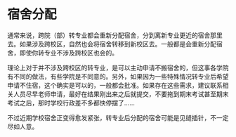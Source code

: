 # 宿舍分配

通常来说，跨院（部）转专业都会重新分配宿舍，分到离新专业更近的宿舍那里去。如果涉及跨校区，自然也会将宿舍转移到新校区去。一般都是会重新分配宿舍，即使你转专业不涉及跨校区也会的。

理论上对于并不涉及跨校区的转专业，是可以主动申请不搬宿舍的，但这事各学院有不同的做法，有些学院是不同意的。另外，如果因为一些特殊情况转专业后希望申请不住宿，这个确实是可以的，一般都会批准。如果存在这些需求，建议联系相关人员尽早老师申请，最好在结果刚出来之后就提交，不要拖到期末考试甚至期末考试之后，那时学校行政差不多都快停摆了……

不过近期学校宿舍正变得愈发紧张，转专业后分配的宿舍可能是见缝插针，不一定尽如人意。
